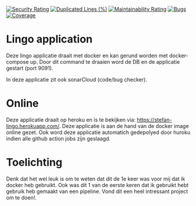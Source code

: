 [![Security Rating](https://sonarcloud.io/api/project_badges/measure?project=lingo&metric=security_rating)](https://sonarcloud.io/dashboard?id=lingo)
[![Duplicated Lines (%)](https://sonarcloud.io/api/project_badges/measure?project=lingo&metric=duplicated_lines_density)](https://sonarcloud.io/dashboard?id=lingo)
[![Maintainability Rating](https://sonarcloud.io/api/project_badges/measure?project=lingo&metric=sqale_rating)](https://sonarcloud.io/dashboard?id=lingo)
[![Bugs](https://sonarcloud.io/api/project_badges/measure?project=lingo&metric=bugs)](https://sonarcloud.io/dashboard?id=lingo)
[![Coverage](https://sonarcloud.io/api/project_badges/measure?project=lingo&metric=coverage)](https://sonarcloud.io/dashboard?id=lingo)
# Lingo application
Deze lingo applicatie draait met docker en kan gerund worden met docker-compose up.
Door dit command te draaien word de DB en de applicatie gestart (port 9091).

In deze applicatie zit ook sonarCloud (code/bug checker).

# Online
Deze applicatie draait op heroku en is te bekijken via: https://stefan-lingo.herokuapp.com/. 
Deze applicatie is aan de hand van de docker image online gezet.
Ook word deze applicatie automatich gedepolyed door huroku indien alle github action jobs zijn geslaagd.

# Toelichting
Denk dat het wel leuk is om te weten dat dit de 1e keer was voor mij dat ik docker heb gebruikt. 
Ook was dit 1 van de eerste keren dat ik gebruikt hebt gebruik heb gemaakt van een pipeline.
Vond dit een heel intressant project om te doen!.
